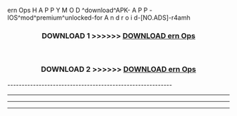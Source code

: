  ern Ops  H A P P Y M O D ^download^APK- A P P -IOS^mod^premium^unlocked-for A n d r o i d-[NO.ADS]-r4amh



<div align="center">

<h3>DOWNLOAD 1 >>>>>> <a href="https://en-mod.web.app/?en= ern Ops ">DOWNLOAD ern Ops  </a></h3><br>

<h3>DOWNLOAD 2 >>>>>> <a href="https://en-mod.web.app/?en= ern Ops ">DOWNLOAD ern Ops  </a></h3>

</div>
----------------------------------------------------------

----------------------------------------------------------

----------------------------------------------------------

----------------------------------------------------------



